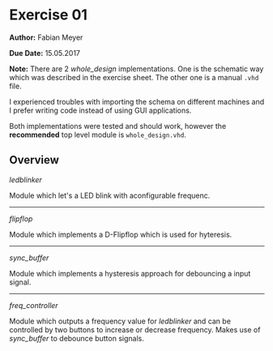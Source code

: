 # Exercise 01

**Author:** Fabian Meyer

**Due Date:** 15.05.2017

**Note:** There are 2 *whole_design* implementations. One is the schematic way
which was described in the exercise sheet. The other one is a manual
```.vhd``` file.

I experienced troubles with importing the schema on different machines and I
prefer writing code instead of using GUI applications.

Both implementations were tested and should work, however the **recommended**
top level module is ```whole_design.vhd```.

## Overview

*ledblinker*

Module which let's a LED blink with aconfigurable frequenc.

---

*flipflop*

Module which implements a D-Flipflop which is used for hyteresis.

---

*sync_buffer*

Module which implements a hysteresis approach for debouncing a input signal.

---

*freq_controller*

Module which outputs a frequency value for *ledblinker* and can be controlled
by two buttons to increase or decrease frequency. Makes use of *sync_buffer*
to debounce button signals.
